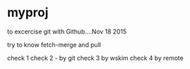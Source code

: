 # myproj
to excercise git with Github....Nov 18 2015

try to know fetch-merge and pull

check 1 
check 2 - by git
check 3 by wskim
check 4 by remote

